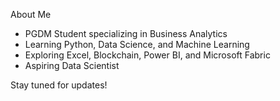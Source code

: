    About Me  
- PGDM Student specializing in Business Analytics  
- Learning Python, Data Science, and Machine Learning  
- Exploring Excel, Blockchain, Power BI, and Microsoft Fabric  
- Aspiring Data Scientist  

Stay tuned for updates!
